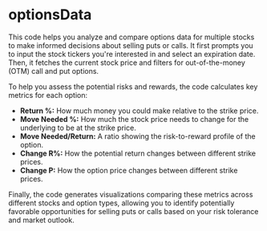 # optionsData

This code helps you analyze and compare options data for multiple stocks to make informed decisions about selling puts or calls. It first prompts you to input the stock tickers you're interested in and select an expiration date. Then, it fetches the current stock price and filters for out-of-the-money (OTM) call and put options. 

To help you assess the potential risks and rewards, the code calculates key metrics for each option:

* **Return %:**  How much money you could make relative to the strike price.
* **Move Needed %:** How much the stock price needs to change for the underlying to be at the strike price.
* **Move Needed/Return:** A ratio showing the risk-to-reward profile of the option.
* **Change R%:**  How the potential return changes between different strike prices.
* **Change P:** How the option price changes between different strike prices.

Finally, the code generates visualizations comparing these metrics across different stocks and option types, allowing you to identify potentially favorable opportunities for selling puts or calls based on your risk tolerance and market outlook.
